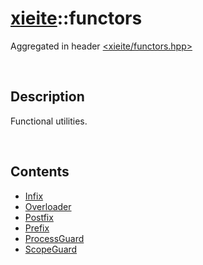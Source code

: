 # [xieite](./xieite.md)\:\:functors
Aggregated in header [<xieite/functors.hpp>](../../include/xieite/functors.hpp)

&nbsp;

## Description
Functional utilities.

&nbsp;

## Contents
- [Infix](./namespaces/functors/Infix.md)
- [Overloader](./namespaces/functors/Overloader.md)
- [Postfix](./namespaces/functors/Postfix.md)
- [Prefix](./namespaces/functors/Prefix.md)
- [ProcessGuard](./namespaces/functors/ProcessGuard.md)
- [ScopeGuard](./namespaces/functors/ScopeGuard.md)

